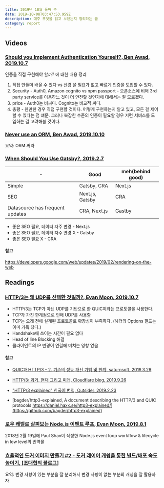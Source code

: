 ```yaml
---
title: 2019년 10월 둘째 주
date: 2019-10-08T03:47:53.959Z
description: 매주 무엇을 읽고 보았는지 정리하는 글
category: report
---
```


## Videos

### [Should you Implement Authentication Yourself?, Ben Awad, 2019.10.7](https://www.youtube.com/watch?v=Hh_kiZTTBr0)

인증을 직접 구현해야 할까? 에 대한 내용 정리

1. 직접 만들며 배울 수 있다 vs 신경 쓸 필요가 없고 빠르게 인증을 도입할 수 있다.
2. Security - Auth0, Amazon cognito vs npm passport - 오픈소스에 비해 3rd party service를 이용하느 것이 더 안전할 것인가에 대해서는 잘 모르겠다.
3. price - Auth0는 비싸다. Cognito는 비교적 싸다.
4. 총평 - 웬만한 경우 직접 구현할 것이다. 어떻게 구현하는지 알고 있고, 모든 걸 제어할 수 있다는 점 떄문. 그러나 복잡한 수준의 인증이 필요할 경우 저런 서비스를 도입하는 걸 고려해볼 것이다.

### [Never use an ORM, Ben Awad, 2019.10.10](https://www.youtube.com/watch?v=ya1fwxnmlQs)

요약: ORM 써라

### [When Should You Use Gatsby?, 2019.2.7](https://www.youtube.com/watch?v=VoscwJ6MGsU)

|-|Good|meh(behind good)|
|-|-|-|
|Simple|Gatsby, CRA|Next.js|
|SEO|Next.js, Gatsby|CRA|
|Datasource has frequent updates|CRA, Next.js|Gastby|

- 좋은 SEO 필요, 데이터 자주 변경 - Next.js
- 좋은 SEO 필요, 데이터 자주 변경 X - Gatsby
- 좋은 SEO 필요 X - CRA

#### 참고

https://developers.google.com/web/updates/2019/02/rendering-on-the-web

## Readings

### [HTTP/3는 왜 UDP를 선택한 것일까?, Evan Moon, 2019.10.7](https://evan-moon.github.io/2019/10/08/what-is-http3/)

- HTTP/3는 TCP가 아닌 UDP를 기반으로 한 QUIC이라는 프로토콜을 사용한다.
- TCP가 가진 한계점으로 인해 UDP를 사용함
- TCP는 오래 전에 설계된 프로토콜로 확장성이 부족하다. (헤더의 Options 필드는 이미 가득 찼다.)
- Handshake에 쓰이는 시간이 필요 없다
- Head of line Blocking 해결
- 클라이언트의 IP 변경이 연결에 미치는 영향 없음

#### 참고

- [QUIC과 HTTP/3 - 2. 기존의 성능 개선 기법 및 한계, saturnsoft, 2019.3.26](https://www.saturnsoft.net/network/2019/03/26/quic-http3-2/)

- [HTTP/3: 과거, 현재 그리고 미래, Cloudflare blog, 2019.9.26](https://blog.cloudflare.com/ko/http3-the-past-present-and-future-ko/)

- ["HTTP/3 explained" 한국어 번역, Outsider, 2019.2.23](https://blog.outsider.ne.kr/1430)

- [bagder/http3-explained, A document describing the HTTP/3 and QUIC protocols https://daniel.haxx.se/http3-explained/](https://github.com/bagder/http3-explained)

### [로우 레벨로 살펴보는 Node.js 이벤트 루프, Evan Moon, 2019.8.1](https://evan-moon.github.io/2019/08/01/nodejs-event-loop-workflow/)

2018년 2월 19일에 Paul Shan이 작성한 Node.js event loop workflow & lifecycle in low level의 번역물

### [효율적인 도커 이미지 만들기 #2 - 도커 레이어 캐슁을 통한 빌드/배포 속도 높이기, [조대협의 블로그]](https://bcho.tistory.com/1357)

요약: 번경 사항이 있는 부분을 잘 분리해서 변경 사항이 없는 부분의 캐싱을 잘 활용하자
